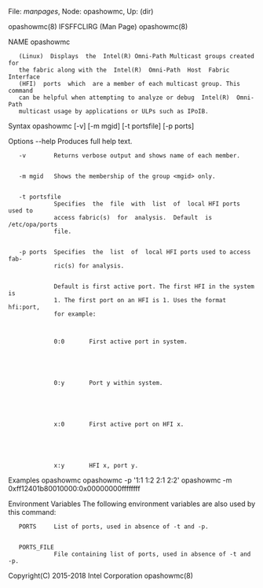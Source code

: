 File: *manpages*,  Node: opashowmc,  Up: (dir)


opashowmc(8)                 IFSFFCLIRG (Man Page)                opashowmc(8)



NAME
       opashowmc



       (Linux)  Displays  the  Intel(R) Omni-Path Multicast groups created for
       the fabric along with the  Intel(R)  Omni-Path  Host  Fabric  Interface
       (HFI)  ports  which  are a member of each multicast group. This command
       can be helpful when attempting to analyze or debug  Intel(R)  Omni-Path
       multicast usage by applications or ULPs such as IPoIB.

Syntax
       opashowmc [-v] [-m mgid] [-t portsfile] [-p ports]

Options
       --help    Produces full help text.


       -v        Returns verbose output and shows name of each member.


       -m mgid   Shows the membership of the group <mgid> only.


       -t portsfile
                 Specifies  the  file  with  list  of  local HFI ports used to
                 access fabric(s)  for  analysis.  Default  is  /etc/opa/ports
                 file.


       -p ports  Specifies  the  list  of  local HFI ports used to access fab‐
                 ric(s) for analysis.


                 Default is first active port. The first HFI in the system  is
                 1. The first port on an HFI is 1. Uses the format hfi:port,
                 for example:



                 0:0       First active port in system.





                 0:y       Port y within system.





                 x:0       First active port on HFI x.





                 x:y       HFI x, port y.



Examples
       opashowmc
       opashowmc     -p     '1:1     1:2     2:1     2:2'     opashowmc     -m
       0xff12401b80010000:0x00000000ffffffff

Environment Variables
       The following environment variables are also used by this command:

       PORTS     List of ports, used in absence of -t and -p.


       PORTS_FILE
                 File containing list of ports, used in absence of -t and -p.



Copyright(C) 2015-2018         Intel Corporation                  opashowmc(8)

